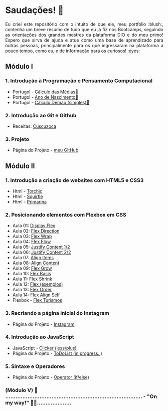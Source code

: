 # Saudações! :wave:

<p align="justify">Eu criei este repositório com o intuito de que ele, meu portfólio :blush:, contenha um breve resumo de tudo que eu já fiz nos Bootcamps, seguindo as orientações dos grandes mestres da plataforma DIO e do meu primo! Espero que sirva de ajuda e atue como uma base de aprendizado para outras pessoas, principalmente para os que ingressaram na plataforma a pouco tempo, como eu, e de informação para os curiosos! :eyes:</p>

## Módulo I

### 1. Introdução à Programação e Pensamento Computacional
* Portugol - [Cálculo das Médias](https://portugol-webstudio.cubos.io/ide#share=65561)[:link:](https://andregcp01.github.io/DIO_Bootcamps/Santander_Fullstack_Developer/Módulo_I/Introdução_à_Programação/Exercícios/Portugol_Medias.txt)
* Portugol - [Ano de Nascimento](https://portugol-webstudio.cubos.io/ide#share=65562)[:link:](https://andregcp01.github.io/DIO_Bootcamps/Santander_Fullstack_Developer/Módulo_I/Introdução_à_Programação/Exercícios/Portugol_Ano_de_Nascimento.txt)
* Portugol - [Cálculo Demão (simples)](https://portugol-webstudio.cubos.io/ide#share=65565)[:link:](https://andregcp01.github.io/DIO_Bootcamps/Santander_Fullstack_Developer/Módulo_I/Introdução_à_Programação/Exercícios/Portugol_Calculo_Demao.txt)

### 2. Introdução ao Git e Github
* Receitas: [Cuscuzoca](https://github.com/andregcp01/DIO_Bootcamps/blob/master/Santander_Fullstack_Developer/Módulo_I/Introdução_ao_Git_e_GitHub/Exercícios/Recipes/Bookmarks/Cuscuzoca.md)
### 3. **Projeto**
* Página do Projeto - [meu GitHub](https://github.com/andregcp01/DIO_Bootcamps)

## Módulo II

### 1. Introdução a criação de websites com HTML5 e CSS3
* Html - [Torchic](https://andregcp01.github.io/DIO_Bootcamps/Santander_Fullstack_Developer/Módulo_II/Introdução_a_criação_de_websites_com_HTML5_e_CSS3/Exercícios/Torchic/torchic.html)
* Html - [Squirtle](https://andregcp01.github.io/DIO_Bootcamps/Santander_Fullstack_Developer/Módulo_II/Introdução_a_criação_de_websites_com_HTML5_e_CSS3/Exercícios/Squirtle/squirtle.html)
* Html - [Primarina](https://andregcp01.github.io/DIO_Bootcamps/Santander_Fullstack_Developer/Módulo_II/Introdução_a_criação_de_websites_com_HTML5_e_CSS3/Exercícios/Primarina/primarina.html)

### 2. Posicionando elementos com Flexbox em CSS
* Aula 01: [Display Flex](https://andregcp01.github.io/DIO_Bootcamps/Santander_Fullstack_Developer/Módulo_II/Posicionando_elementos_com_Flexbox_em_CSS/Exercícios/de_Sala/1_Display_Flex.html)
* Aula 02: [Flex Direction](https://andregcp01.github.io/DIO_Bootcamps/Santander_Fullstack_Developer/Módulo_II/Posicionando_elementos_com_Flexbox_em_CSS/Exercícios/de_Sala/2_Flex_Direction.html)
* Aula 03: [Flex Wrap](https://andregcp01.github.io/DIO_Bootcamps/Santander_Fullstack_Developer/Módulo_II/Posicionando_elementos_com_Flexbox_em_CSS/Exercícios/de_Sala/3_Flex_Wrap.html)
* Aula 04: [Flex Flow](https://andregcp01.github.io/DIO_Bootcamps/Santander_Fullstack_Developer/Módulo_II/Posicionando_elementos_com_Flexbox_em_CSS/Exercícios/de_Sala/4_Flex_Flow.html)
* Aula 05: [Justify Content 1/2](https://andregcp01.github.io/DIO_Bootcamps/Santander_Fullstack_Developer/Módulo_II/Posicionando_elementos_com_Flexbox_em_CSS/Exercícios/de_Sala/5_Justify_Content_Parte-1.html)
* Aula 06: [Justify Content 2/2](https://andregcp01.github.io/DIO_Bootcamps/Santander_Fullstack_Developer/Módulo_II/Posicionando_elementos_com_Flexbox_em_CSS/Exercícios/de_Sala/6_Justify_Content_Parte-2.html)
* Aula 07: [Align Items](https://andregcp01.github.io/DIO_Bootcamps/Santander_Fullstack_Developer/Módulo_II/Posicionando_elementos_com_Flexbox_em_CSS/Exercícios/de_Sala/7_Align_Items.html)
* Aula 08: [Align Content](https://andregcp01.github.io/DIO_Bootcamps/Santander_Fullstack_Developer/Módulo_II/Posicionando_elementos_com_Flexbox_em_CSS/Exercícios/de_Sala/8_Align_Content.html)
* Aula 09: [Flex Grow](https://andregcp01.github.io/DIO_Bootcamps/Santander_Fullstack_Developer/Módulo_II/Posicionando_elementos_com_Flexbox_em_CSS/Exercícios/de_Sala/9_Flex_Grow.html)
* Aula 10: [Flex Basis](https://andregcp01.github.io/DIO_Bootcamps/Santander_Fullstack_Developer/Módulo_II/Posicionando_elementos_com_Flexbox_em_CSS/Exercícios/de_Sala/10_Flex_Basis.html)
* Aula 11: [Flex Shrink](https://andregcp01.github.io/DIO_Bootcamps/Santander_Fullstack_Developer/Módulo_II/Posicionando_elementos_com_Flexbox_em_CSS/Exercícios/de_Sala/11_Flex_Shrink.html)
* Aula 12: [Flex (exemplos)](https://andregcp01.github.io/DIO_Bootcamps/Santander_Fullstack_Developer/Módulo_II/Posicionando_elementos_com_Flexbox_em_CSS/Exercícios/de_Sala/12_Flex.html)
* Aula 13: [Flex Order](https://andregcp01.github.io/DIO_Bootcamps/Santander_Fullstack_Developer/Módulo_II/Posicionando_elementos_com_Flexbox_em_CSS/Exercícios/de_Sala/13_Flex_Order.html)
* Aula 14: [Flex Align Self](https://andregcp01.github.io/DIO_Bootcamps/Santander_Fullstack_Developer/Módulo_II/Posicionando_elementos_com_Flexbox_em_CSS/Exercícios/de_Sala/14_Flex_Align_Self.html)
* Flexbox - [Flex Turismos](https://andregcp01.github.io/DIO_Bootcamps/Santander_Fullstack_Developer/Módulo_II/Posicionando_elementos_com_Flexbox_em_CSS/Exercícios/de_Sala/Projeto/)
### 3. Recriando a página inicial do Instagram 
* Página do Projeto - [Instagram](https://andregcp01.github.io/DIO_Bootcamps/Santander_Fullstack_Developer/Módulo_II/Posicionando_elementos_com_Flexbox_em_CSS/Projeto_Instagram/)

### 4. Introdução ao JavaScript
* JavaScript - [Clicker (less/plus)](https://andregcp01.github.io/DIO_Bootcamps/Santander_Fullstack_Developer/Módulo_II/Introdução_ao_JavaScript/Exercícios/de_Sala/Accountant/)
* Página do Projeto - [ToDoList (in progress..)](https://andregcp01.github.io/DIO_Bootcamps/Santander_Fullstack_Developer/Módulo_II/Introdução_ao_JavaScript/Exercícios/ToDoList/)

### 5. Sintaxe e Operadores
* Página do Projeto - [Operator (if/else)](https://andregcp01.github.io/DIO_Bootcamps/Santander_Fullstack_Developer/Módulo_II/Sintaxe_e_Operadores/Exercícios/meu_Resultado/)

### (Módulo V) :flags: ................................................................................ - "On my way!" :turtle::dash:....................